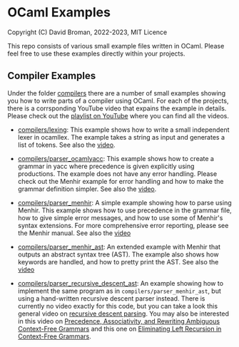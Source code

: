 # OCaml Examples

Copyright (C) David Broman, 2022-2023, MIT Licence

This repo consists of various small example files written in OCaml. Please feel free to use these examples directly within your projects.

## Compiler Examples

Under the folder [compilers](compilers/) there are a number of small examples showing you how to write parts of a compiler using OCaml. For each of the projects, there is a corrsponding YouTube video that expains the example in details. Please check out the [playlist on YouTube](https://www.youtube.com/playlist?list=PLmG_3qmc10qQKLgP2H_d2BHHzD3RQWBE_) where you can find all the videos.

* [compilers/lexing](compilers/lexing): This example shows how to write a small independent lexer in ocamllex. The example takes a string as input and generates a list of tokens. See also the [video](https://youtu.be/SDd9XLlAILc).

* [compilers/parser_ocamlyacc](compilers/parser_ocamlyacc): This example shows how to create a grammar in yacc where precedence is given explicitly using productions. The example does not have any error handling. Please check out the Menhir example for error handling and how to make the grammar definition simpler. See also the [video](https://youtu.be/be5kY3ZgQRg).

* [compilers/parser_menhir](compilers/parser_menhir): A simple example showing how to parse using Menhir. This example shows how to use precedence in the grammar file, how to give simple error messages, and how to use some of Menhir's syntax extensions. For more comprehensive error reporting, please see the Menhir manual. See also the [video](https://youtu.be/IiBQBldP4S0)

* [compilers/parser_menhir_ast](compilers/parser_menhir_ast): An extended example with Menhir that outputs an abstract syntax tree (AST). The example also shows how keywords are handled, and how to pretty print the AST. See also the [video](https://youtu.be/ly7yvyaDj08)

* [compilers/parser_recursive_descent_ast](compilers/parser_recursive_descent_ast): An example showing how to implement the same program as in `compilers/parser_menhir_ast`, but using a hand-written recursive descent parser instead. There is currently no video exactly for this code, but you can take a look this general video on [recursive descent parsing](https://youtu.be/T4J3BPy__CU?si=s0nQIlJDi9Ojg5vy). You may also be interested in this video on [Precedence, Associativity, and Rewriting Ambiguous Context-Free Grammars](https://youtu.be/NV91u1VSqfY?si=WnOZGzB8ie6AQxnM) and this one on [Eliminating Left Recursion in Context-Free Grammars](https://youtu.be/bzB9AiAPJVg?si=YJElSFhGhcix-8KM).